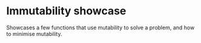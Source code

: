 # Immutability showcase

Showcases a few functions that use mutability to solve a problem, and how to minimise mutability.
